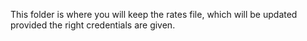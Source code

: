 This folder is where you will keep the rates file, which will be updated provided the right credentials are given.
